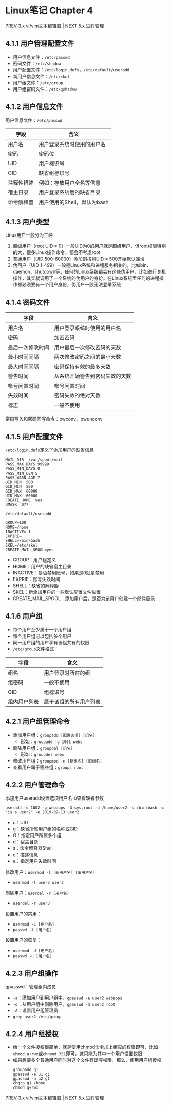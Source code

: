 # Linux笔记 Chapter 4

[PREV 3.x vi/vim文本编辑器](LinuxNoteVim.md) | [NEXT 5.x 进程管理](LinuxNoteProcess.md)

## 4.1.1 用户管理配置文件
- 用户信息文件：`/etc/passwd`
- 密码文件：`/etc/shadow`
- 用户配置文件：`/etc/login.defs`，`/etc/default/useradd`
- 新用户信息文件：`/etc/skel`
- 用户组文件：`/etc/group`
- 用户组密码文件：`/etc/gshadow`

## 4.1.2 用户信息文件
用户信息文件：`/etc/passwd`

字段 | 含义
---|-----
用户名 | 用户登录系统时使用的用户名
密码 | 密码位
UID | 用户标识号
GID | 缺省组标识号
注释性措述 | 例如：存放用户全名等信息
宿主日录 | 用户登录系统后的缺省目录
命令解释器 | 用户使用的Shell，默认为bash

## 4.1.3 用户类型
Linux用户一般分为三种
1. 超级用户（root UID = 0）一般UID为0的用户就是超级用户，但root权限特别的大，很多Linux操作命令，都会不考虑root
1. 普通用户（UID 500-60000）添加则按照UID = 500开始默认递增
1. 伪用户（UID 1-499）一般是Linux系统和进程服务相关的，比如bin、daemon、shutdown等，任何的Linux系统都会有这些伪用户，比如进行关机操作，其实就调用了一个系统的伪用户的身份。在Linux系统里任何的进程操作都必须要有一个用户身份，伪用户一般无法登录系统

## 4.1.4 密码文件

字段 | 含义
---|-----
用户名 | 用户登录系统时使用的用户名
密码 | 加密密码
最后一次修改时间 | 用户最后一次修改密码的天数
最小时间间隔 | 两次修改密码之间的最小天数
最大时间间隔 | 密码保持有效的最多天数
警告时间 | 从系统开始警告到密码失效的天数
帐号闲置时间 | 帐号闲置时间
失效时间 | 密码失效的绝对天数
标志 | 一般不使用

密码写入和密码回写命令：pwconv、pwunconv

## 4.1.5 用户配置文件
`/etc/login.defs`定义了添加用户的缺省信息
```
MAIL_DIR  /var/spool/mail
PASS_MAX_DAYS 99999
PASS_MIN_DAYS 0
PASS_MIN_LEN 5
PASS_WARN_AGE 7
UID_MIN  500
GID_MIN  500
GID_MAX  60000
UID_MAX  60000
CREATE_HOME  yes
UMASK  077
```
`/etc/default/useradd`
```
GROUP=100
HOME=/home
INACTIVE=-1
EXPIRE=
SHELL=/bin/bash
SKEL=/etc/skel
CREATE_MAIL_SPOOL=yes
```
- GROUP：用户组定义
- HOME：用户的缺省宿主目录
- INACTIVE：是否禁用账号，如果是0就是禁用
- EXPRIE：账号失效时间
- SHELL：缺省的解释器
- SKEL：新添加用户的一些默认配置文件位置
- CREATE_MAIL_SPOOL：添加用户后，是否为该用户创建一个邮件目录

## 4.1.6 用户组
- 每个用户至少属于一个用户组
- 每个用户组可以包括多个用户
- 同一用户组的用户享有该组共有的权限
- `/etc/group`文件格式：

字段 | 含义
---|-----
组名 | 用户登录时所在的组
组密码 | 一般不使用
GID | 组标识号
组内用户列表 | 属于该组的所有用户列表

## 4.2.1 用户组管理命令
- 添加用户组：`groupadd [配置选项] [组名]`
    - 形如：`groupadd -g 1001 webs`
- 删除用户组：`groupdel [组名]`
    - 形如：`groupdel webs`
- 修改用户组：`groupmod -n [新组名] [旧组名]`
- 查看用户属于哪些组：`groups root`

## 4.2.2 用户管理命令
添加用户useradd设置选项用户名`-D`查看缺省参数
```
useradd -u 1002 -g webapps -G sys,root -d /home/user2 -s /bin/bash -c "is a user2" -e 2019-02-13 user2
```
- u：UID
- g：缺省所属用户组的名称或GID
- G：指定用户所属多个组
- d：宿主目录
- s：命令解释器Shell
- c：描述信息
- e：指定用户失效时间

修改用户：`usermod -l [新用户名] [旧用户名]`
- `usermod -l user3 user2`

删除用户：`userdel -r [用户名]`
- `userdel -r user3`

设置用户的禁用：
- `usermod -L [用户名]`
- `passwd -l [用户名]`

设置用户的恢复：
- `usermod -U [用户名]`
- `passwd -u [用户名]`

## 4.2.3 用户组操作
gpasswd：管理组内成员
- `-a`：添加用户到用户组中，`gpasswd -a user2 webapps`
- `-d`：从用户组中删除用户，`gpasswd -d user2 root`
- `-A`：设置用户组管理员
- `grep user2 /etc/group`

## 4.2.4 用户组授权
- 给一个文件授权很简单，就是使用chmod命令加上相应的权限即可，比如`chmod u+rwx`或`chnmod 751`即可，这只能为其中一个用户设置权限
- 如果想要多个普通用户同时对这个文件有读写权限，那么，使用用户组授权
	```
	groupadd g1
	gpasswd -a u1 g1
	gpasswd -a u2 g1
	chgrp g1 /home
	chmod g+rwx
	```

[PREV 3.x vi/vim文本编辑器](LinuxNoteVim.md) | [NEXT 5.x 进程管理](LinuxNoteProcess.md)